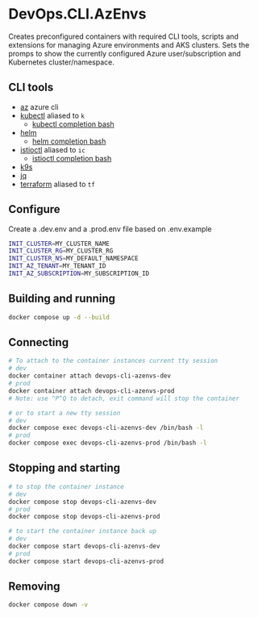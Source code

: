 # DevOps.CLI.AzEnvs

Creates preconfigured containers with required CLI tools, scripts and extensions for managing Azure environments and AKS clusters.
Sets the promps to show the currently configured Azure user/subscription and Kubernetes cluster/namespace.

## CLI tools

* [az](https://docs.microsoft.com/en-us/cli/azure/) azure cli
* [kubectl](https://kubernetes.io/docs/reference/kubectl/kubectl/) aliased to `k`
  * [kubectl completion bash](https://kubernetes.io/docs/tasks/tools/included/optional-kubectl-configs-bash-linux/)
* [helm](https://helm.sh/docs/intro/install/)
  * [helm completion bash](https://helm.sh/docs/helm/helm_completion_bash/)
* [istioctl](https://preliminary.istio.io/latest/docs/ops/diagnostic-tools/istioctl/) aliased to `ic`
  * [istioctl completion bash](https://preliminary.istio.io/latest/docs/ops/diagnostic-tools/istioctl/#enabling-auto-completion)
* [k9s](https://github.com/derailed/k9s/)
* [jq](https://stedolan.github.io/jq/)
* [terraform](https://developer.hashicorp.com/terraform/) aliased to `tf`


## Configure
Create a .dev.env and a .prod.env file based on .env.example
```bash
INIT_CLUSTER=MY_CLUSTER_NAME
INIT_CLUSTER_RG=MY_CLUSTER_RG
INIT_CLUSTER_NS=MY_DEFAULT_NAMESPACE
INIT_AZ_TENANT=MY_TENANT_ID
INIT_AZ_SUBSCRIPTION=MY_SUBSCRIPTION_ID
```

## Building and running

```bash
docker compose up -d --build
```

## Connecting

```bash
# To attach to the container instances current tty session
# dev
docker container attach devops-cli-azenvs-dev
# prod
docker container attach devops-cli-azenvs-prod
# Note: use ^P^Q to detach, exit command will stop the container

# or to start a new tty session
# dev
docker compose exec devops-cli-azenvs-dev /bin/bash -l
# prod
docker compose exec devops-cli-azenvs-prod /bin/bash -l
```

## Stopping and starting

```bash
# to stop the container instance
# dev
docker compose stop devops-cli-azenvs-dev
# prod
docker compose stop devops-cli-azenvs-prod

# to start the container instance back up
# dev
docker compose start devops-cli-azenvs-dev
# prod
docker compose start devops-cli-azenvs-prod
```

## Removing

```bash
docker compose down -v
```